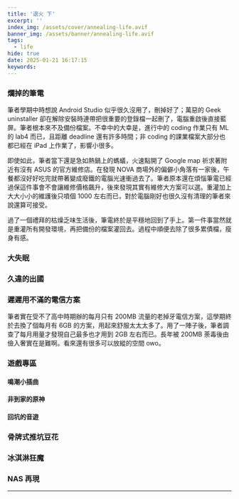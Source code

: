 ```yaml
---
title: '退火 下'
excerpt: ''
index_img: /assets/cover/annealing-life.avif
banner_img: /assets/banner/annealing-life.avif
tags:
  - life
hide: true
date: 2025-01-21 16:17:15
keywords:
---
```


<!-- Latex Protector: Remove "@" before use -->
<!--@lp:skip-all-->
<!--@lp:skip-some-->

<!-- EMSP Replacer: Auto replacement of double full-width white-space with &emsp;&emsp; -->

<!-- Spoiler Replacer: Replace ||text||  with {% spoiler text %} -->
<!--@sprp:skip-all-->

<!-- Footnote Reposer: Auto repositioning of all the footnotes in post -->
<!--@ft:skip-all-->


### 爛掉的筆電

筆者學期中時想說 Android Studio 似乎很久沒用了，刪掉好了；萬惡的 Geek uninstaller 卻在解除安裝時連帶把很重要的登錄檔一起刪了，電腦重啟後直接藍屏。筆者根本來不及備份檔案。不幸中的大幸是，進行中的 coding 作業只有 ML 的 lab4 而已，且距離 deadline 還有許多時間；非 coding 的課業檔案大部分也都已經在 iPad 上作業了，影響小很多。

即使如此，筆者當下還是急如熱鍋上的螞蟻，火速點開了 Google map 祈求著附近有沒有 ASUS 的官方維修店。在發現 NOVA 商場外的偏僻小角落有一家後，午餐都沒好好吃完就帶著變成廢鐵的電腦光速衝過去了。筆者原本還在煩惱筆電已經過保這件事會不會讓維修價格飆升，後來發現其實有維修大方案可以選。重灌加上大大小小的維護後只噴個 1000 左右而已，對於電腦剛好也很久沒有清理的筆者來說還算可接受。

過了一個禮拜的枯燥乏味生活後，筆電終於是平穩地回到了手上。第一件事當然就是重灌所有開發環境，再把備份的檔案灌回去。過程中順便去除了很多累債檔，瘦身有感。

### 大失眠



### 久違的出國



### 遲遲用不滿的電信方案

筆者實在受不了高中時期辦的每月只有 200MB 流量的老掉牙電信方案，這學期終於去換了個每月有 6GB 的方案，用起來舒服太太太多了。用了一陣子後，筆者調查了每月用量才發現自己最多也才用到 2GB 左右而已。長年被 200MB 荼毒後由儉入奢實在是難啊。看來還有很多可以放縱的空間 owo。 

### 遊戲專區

#### 鳴潮小插曲

#### 非到家的原神

#### 回坑的音遊

### 骨牌式推坑豆花

### 冰淇淋狂魔

### NAS 再現

---

<!-- ## 參考 -->
